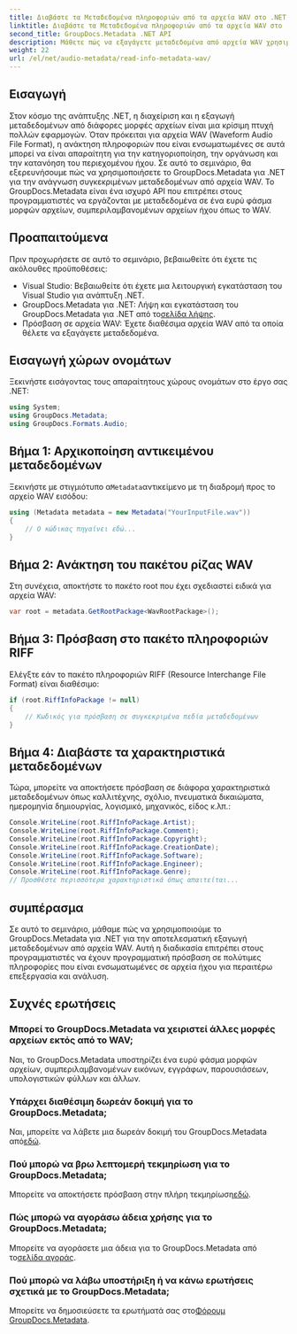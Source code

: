 ```yaml
---
title: Διαβάστε τα Μεταδεδομένα πληροφοριών από τα αρχεία WAV στο .NET
linktitle: Διαβάστε τα Μεταδεδομένα πληροφοριών από τα αρχεία WAV στο .NET
second_title: GroupDocs.Metadata .NET API
description: Μάθετε πώς να εξαγάγετε μεταδεδομένα από αρχεία WAV χρησιμοποιώντας το GroupDocs.Metadata για .NET. Βουτήξτε σε αυτό το βήμα προς βήμα σεμινάριο για να αξιοποιήσετε τα μεταδεδομένα για τη διαχείριση αρχείων ήχου.
weight: 22
url: /el/net/audio-metadata/read-info-metadata-wav/
---
```

## Εισαγωγή
Στον κόσμο της ανάπτυξης .NET, η διαχείριση και η εξαγωγή μεταδεδομένων από διάφορες μορφές αρχείων είναι μια κρίσιμη πτυχή πολλών εφαρμογών. Όταν πρόκειται για αρχεία WAV (Waveform Audio File Format), η ανάκτηση πληροφοριών που είναι ενσωματωμένες σε αυτά μπορεί να είναι απαραίτητη για την κατηγοριοποίηση, την οργάνωση και την κατανόηση του περιεχομένου ήχου.
Σε αυτό το σεμινάριο, θα εξερευνήσουμε πώς να χρησιμοποιήσετε το GroupDocs.Metadata για .NET για την ανάγνωση συγκεκριμένων μεταδεδομένων από αρχεία WAV. Το GroupDocs.Metadata είναι ένα ισχυρό API που επιτρέπει στους προγραμματιστές να εργάζονται με μεταδεδομένα σε ένα ευρύ φάσμα μορφών αρχείων, συμπεριλαμβανομένων αρχείων ήχου όπως το WAV.
## Προαπαιτούμενα
Πριν προχωρήσετε σε αυτό το σεμινάριο, βεβαιωθείτε ότι έχετε τις ακόλουθες προϋποθέσεις:
- Visual Studio: Βεβαιωθείτε ότι έχετε μια λειτουργική εγκατάσταση του Visual Studio για ανάπτυξη .NET.
-  GroupDocs.Metadata για .NET: Λήψη και εγκατάσταση του GroupDocs.Metadata για .NET από το[σελίδα λήψης](https://releases.groupdocs.com/metadata/net/).
- Πρόσβαση σε αρχεία WAV: Έχετε διαθέσιμα αρχεία WAV από τα οποία θέλετε να εξαγάγετε μεταδεδομένα.

## Εισαγωγή χώρων ονομάτων
Ξεκινήστε εισάγοντας τους απαραίτητους χώρους ονομάτων στο έργο σας .NET:
```csharp
using System;
using GroupDocs.Metadata;
using GroupDocs.Formats.Audio;
```
## Βήμα 1: Αρχικοποίηση αντικειμένου μεταδεδομένων
 Ξεκινήστε με στιγμιότυπο α`Metadata`αντικείμενο με τη διαδρομή προς το αρχείο WAV εισόδου:
```csharp
using (Metadata metadata = new Metadata("YourInputFile.wav"))
{
    // Ο κώδικας πηγαίνει εδώ...
}
```
## Βήμα 2: Ανάκτηση του πακέτου ρίζας WAV
Στη συνέχεια, αποκτήστε το πακέτο root που έχει σχεδιαστεί ειδικά για αρχεία WAV:
```csharp
var root = metadata.GetRootPackage<WavRootPackage>();
```
## Βήμα 3: Πρόσβαση στο πακέτο πληροφοριών RIFF
Ελέγξτε εάν το πακέτο πληροφοριών RIFF (Resource Interchange File Format) είναι διαθέσιμο:
```csharp
if (root.RiffInfoPackage != null)
{
    // Κωδικός για πρόσβαση σε συγκεκριμένα πεδία μεταδεδομένων
}
```
## Βήμα 4: Διαβάστε τα χαρακτηριστικά μεταδεδομένων
Τώρα, μπορείτε να αποκτήσετε πρόσβαση σε διάφορα χαρακτηριστικά μεταδεδομένων όπως καλλιτέχνης, σχόλιο, πνευματικά δικαιώματα, ημερομηνία δημιουργίας, λογισμικό, μηχανικός, είδος κ.λπ.:
```csharp
Console.WriteLine(root.RiffInfoPackage.Artist);
Console.WriteLine(root.RiffInfoPackage.Comment);
Console.WriteLine(root.RiffInfoPackage.Copyright);
Console.WriteLine(root.RiffInfoPackage.CreationDate);
Console.WriteLine(root.RiffInfoPackage.Software);
Console.WriteLine(root.RiffInfoPackage.Engineer);
Console.WriteLine(root.RiffInfoPackage.Genre);
// Προσθέστε περισσότερα χαρακτηριστικά όπως απαιτείται...
```

## συμπέρασμα
Σε αυτό το σεμινάριο, μάθαμε πώς να χρησιμοποιούμε το GroupDocs.Metadata για .NET για την αποτελεσματική εξαγωγή μεταδεδομένων από αρχεία WAV. Αυτή η διαδικασία επιτρέπει στους προγραμματιστές να έχουν προγραμματική πρόσβαση σε πολύτιμες πληροφορίες που είναι ενσωματωμένες σε αρχεία ήχου για περαιτέρω επεξεργασία και ανάλυση.

## Συχνές ερωτήσεις
### Μπορεί το GroupDocs.Metadata να χειριστεί άλλες μορφές αρχείων εκτός από το WAV;
Ναι, το GroupDocs.Metadata υποστηρίζει ένα ευρύ φάσμα μορφών αρχείων, συμπεριλαμβανομένων εικόνων, εγγράφων, παρουσιάσεων, υπολογιστικών φύλλων και άλλων.
### Υπάρχει διαθέσιμη δωρεάν δοκιμή για το GroupDocs.Metadata;
 Ναι, μπορείτε να λάβετε μια δωρεάν δοκιμή του GroupDocs.Metadata από[εδώ](https://releases.groupdocs.com/).
### Πού μπορώ να βρω λεπτομερή τεκμηρίωση για το GroupDocs.Metadata;
 Μπορείτε να αποκτήσετε πρόσβαση στην πλήρη τεκμηρίωση[εδώ](https://tutorials.groupdocs.com/metadata/net/).
### Πώς μπορώ να αγοράσω άδεια χρήσης για το GroupDocs.Metadata;
 Μπορείτε να αγοράσετε μια άδεια για το GroupDocs.Metadata από το[σελίδα αγοράς](https://purchase.groupdocs.com/buy).
### Πού μπορώ να λάβω υποστήριξη ή να κάνω ερωτήσεις σχετικά με το GroupDocs.Metadata;
 Μπορείτε να δημοσιεύσετε τα ερωτήματά σας στο[Φόρουμ GroupDocs.Metadata](https://forum.groupdocs.com/c/metadata/14).